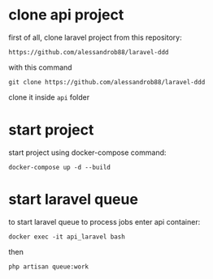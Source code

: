 # clone api project

first of all, clone laravel project from this repository:

```https://github.com/alessandrob88/laravel-ddd```

with this command

    git clone https://github.com/alessandrob88/laravel-ddd

clone it inside ```api``` folder

# start project

start project using docker-compose command:

    docker-compose up -d --build

# start laravel queue
to start laravel queue to process jobs enter api container:

    docker exec -it api_laravel bash

then 

    php artisan queue:work
